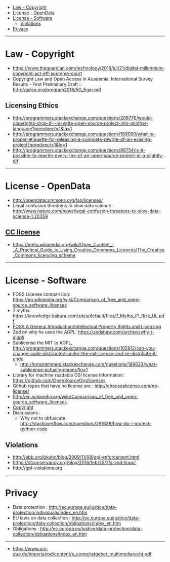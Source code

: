 + [Law - Copyright](#law-copyright)
+ [License - OpenData](#license-opendata)
+ [License - Software](#license-software)
    + [Violations](#violations)
+ [Privacy](#privacy)

----

# Law - Copyright
+ https://www.theguardian.com/technology/2016/jul/21/digital-millennium-copyright-act-eff-supreme-court
+ Copyright Law and Open Access in Academia: International Survey Results - First Preliminary Draft :: http://aslea.org/program2016/5D_Eger.pdf

## Licensing Ethics
+ http://programmers.stackexchange.com/questions/208776/would-copyrights-drop-if-i-re-write-open-source-project-into-another-language?noredirect=1&lq=1
+ http://programmers.stackexchange.com/questions/189099/what-is-proper-etiquette-for-releasing-a-complete-rewrite-of-an-existing-project?noredirect=1&lq=1
+ http://programmers.stackexchange.com/questions/86754/is-it-possible-to-rewrite-every-line-of-an-open-source-project-in-a-slightly-dif

----

# License - OpenData
+ http://opendatacommons.org/faq/licenses/
+ Legal confusion threatens to slow data science : http://www.nature.com/news/legal-confusion-threatens-to-slow-data-science-1.20359

## [CC license](https://en.wikipedia.org/wiki/Creative_Commons_license)
+ https://meta.wikimedia.org/wiki/Open_Content_-_A_Practical_Guide_to_Using_Creative_Commons_Licences/The_Creative_Commons_licencing_scheme

----

# License - Software
+ FOSS License comparision: https://en.wikipedia.org/wiki/Comparison_of_free_and_open-source_software_licenses
+ 7 myths: https://knowledge.kaltura.com/sites/default/files/7_Myths_IP_Risk_UL.pdf
+ [FOSS A General Introduction/Intellectual Property Rights and Licensing](https://en.wikibooks.org/wiki/FOSS_A_General_Introduction/Intellectual_Property_Rights_and_Licensing)
+ Zed on why he uses the AGPL: https://zedshaw.com/archive/why-i-algpl/
+ Sublicense the MIT to AGPL, http://programmers.stackexchange.com/questions/105912/can-you-change-code-distributed-under-the-mit-license-and-re-distribute-it-unde
   + http://programmers.stackexchange.com/questions/189633/what-sublicense-actually-means?lq=1
+ Library for machine readable OSI license information: https://github.com/OpenSourceOrg/licenses
+ Github repos that have no license are : http://choosealicense.com/no-license/
+ http://en.wikipedia.org/wiki/Comparison_of_free_and_open-source_software_licenses
+ [Copyright](https://en.wikipedia.org/wiki/Clean_room_design)
+ Discussions : 
    + Why not to obfuscate: http://stackoverflow.com/questions/261638/how-do-i-protect-python-code

## Violations
+ http://ebb.org/bkuhn/blog/2009/11/08/gpl-enforcement.html
+ https://sfconservancy.org/blog/2016/feb/25/zfs-and-linux/
+ http://gpl-violations.org

----

# Privacy
+ Data protection : http://ec.europa.eu/justice/data-protection/individuals/index_en.htm
+ EU laws on data collection : http://ec.europa.eu/justice/data-protection/data-collection/obligations/index_en.htm
+ Obligations : http://ec.europa.eu/justice/data-protection/data-collection/obligations/index_en.htm

----

+ https://www.uni-due.de/imperia/md/content/e_comp/ratgeber_multimediarecht.pdf
